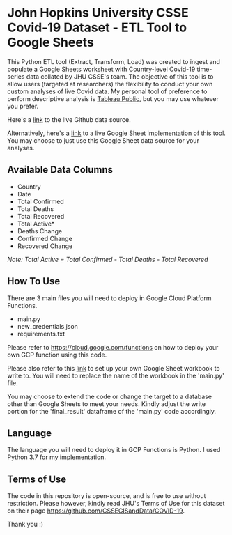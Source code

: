 # John Hopkins University CSSE Covid-19 Dataset - ETL Tool to Google Sheets

This Python ETL tool (Extract, Transform, Load) was created to ingest and populate a Google Sheets worksheet with Country-level Covid-19 time-series data collated by JHU CSSE's team.
The objective of this tool is to allow users (targeted at researchers) the flexibility to conduct your own custom analyses of live Covid data.
My personal tool of preference to perform descriptive analysis is [Tableau Public](https://public.tableau.com/profile/winson.tan3319#!/vizhome/LiveGlobalCovid-19Dashboard/NewCovid-19CasesDashboardB?publish=yes), but you may use whatever you prefer.

Here's a [link](https://github.com/CSSEGISandData/COVID-19/tree/master/csse_covid_19_data/csse_covid_19_time_series) to the live Github data source.

Alternatively, here's a [link](https://docs.google.com/spreadsheets/d/1Fk3r4bwZIxQpB-4u7l8Qj4cKTauRLIQX0ISfiLYdxuY/edit?usp=sharing) to a live Google Sheet implementation of this tool.
You may choose to just use this Google Sheet data source for your analyses.

## Available Data Columns
- Country
- Date
- Total Confirmed
- Total Deaths
- Total Recovered
- Total Active*
- Deaths Change
- Confirmed Change
- Recovered Change

*Note: Total Active = Total Confirmed - Total Deaths - Total Recovered*

## How To Use
There are 3 main files you will need to deploy in Google Cloud Platform Functions.

- main.py
- new_credentials.json
- requirements.txt

Please refer to https://cloud.google.com/functions on how to deploy your own GCP function using this code.

Please also refer to this [link](https://developers.google.com/sheets/api/quickstart/python) to set up your own Google Sheet workbook to write to. You will need to replace the name of the workbook in the 'main.py' file.

You may choose to extend the code or change the target to a database other than Google Sheets to meet your needs. Kindly adjust the write portion for the 'final_result' dataframe of the 'main.py' code accordingly.

## Language
The language you will need to deploy it in GCP Functions is Python. I used Python 3.7 for my implementation.

## Terms of Use
The code in this repository is open-source, and is free to use without restriction.
Please however, kindly read JHU's Terms of Use for this dataset on their page https://github.com/CSSEGISandData/COVID-19.

Thank you :)
